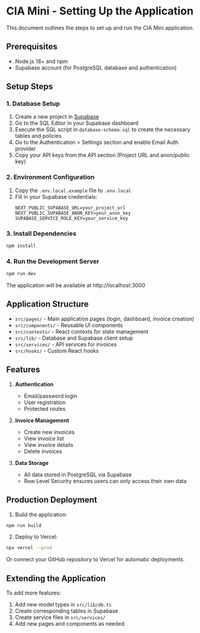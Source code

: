 # CIA Mini - Setting Up the Application

This document outlines the steps to set up and run the CIA Mini application.

## Prerequisites

- Node.js 18+ and npm
- Supabase account (for PostgreSQL database and authentication)

## Setup Steps

### 1. Database Setup

1. Create a new project in [Supabase](https://supabase.com)
2. Go to the SQL Editor in your Supabase dashboard
3. Execute the SQL script in `database-schema.sql` to create the necessary tables and policies
4. Go to the Authentication > Settings section and enable Email Auth provider
5. Copy your API keys from the API section (Project URL and anon/public key)

### 2. Environment Configuration

1. Copy the `.env.local.example` file to `.env.local`
2. Fill in your Supabase credentials:
   ```
   NEXT_PUBLIC_SUPABASE_URL=your_project_url
   NEXT_PUBLIC_SUPABASE_ANON_KEY=your_anon_key
   SUPABASE_SERVICE_ROLE_KEY=your_service_key
   ```

### 3. Install Dependencies

```bash
npm install
```

### 4. Run the Development Server

```bash
npm run dev
```

The application will be available at http://localhost:3000

## Application Structure

- `src/pages/` - Main application pages (login, dashboard, invoice creation)
- `src/components/` - Reusable UI components
- `src/contexts/` - React contexts for state management
- `src/lib/` - Database and Supabase client setup
- `src/services/` - API services for invoices
- `src/hooks/` - Custom React hooks

## Features

1. **Authentication**
   - Email/password login
   - User registration
   - Protected routes

2. **Invoice Management**
   - Create new invoices
   - View invoice list
   - View invoice details
   - Delete invoices

3. **Data Storage**
   - All data stored in PostgreSQL via Supabase
   - Row Level Security ensures users can only access their own data

## Production Deployment

1. Build the application:
```bash
npm run build
```

2. Deploy to Vercel:
```bash
npx vercel --prod
```

Or connect your GitHub repository to Vercel for automatic deployments.

## Extending the Application

To add more features:

1. Add new model types in `src/lib/db.ts`
2. Create corresponding tables in Supabase
3. Create service files in `src/services/`
4. Add new pages and components as needed
